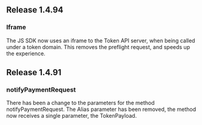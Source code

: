 ## Release 1.4.94

### Iframe

The JS SDK now uses an iframe to the Token API server, when being called under a token domain. This removes the preflight request, and speeds up the experience.

## Release 1.4.91

### notifyPaymentRequest

There has been a change to the parameters for the method notifyPaymentRequest. The Alias parameter has been removed,
the method now receives a single parameter, the TokenPayload.
